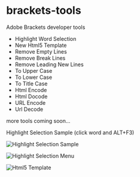 brackets-tools
==============

Adobe Brackets developer tools

- Highlight Word Selection 
- New Html5 Template 
- Remove Empty Lines
- Remove Break Lines
- Remove Leading New Lines
- To Upper Case
- To Lower Case
- To Title Case
- Html Encode
- Html Docode
- URL Encode
- Url Decode
 
more tools coming soon...

Highlight Selection Sample (click word and ALT+F3)

![Highlight Selection Sample](http://i58.tinypic.com/2hz1i87.gif)

![Highlight Selection Menu](http://i61.tinypic.com/243f6lh.png)

![Html5 Template](http://i62.tinypic.com/fao7du.png)
